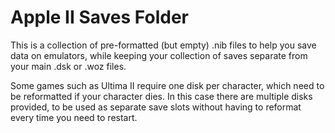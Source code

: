 # Apple II Saves Folder

This is a collection of pre-formatted (but empty) .nib files to help you save data on emulators,
while keeping your collection of saves separate from your main .dsk or .woz files.

Some games such as Ultima II require one disk per character, which need to be reformatted if your character dies.
In this case there are multiple disks provided, to be used as separate save slots without having to reformat every time you need to restart.

